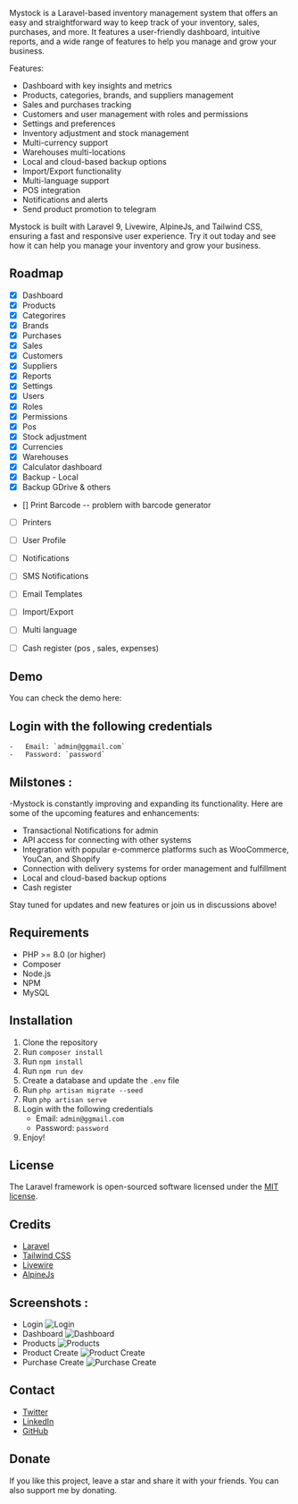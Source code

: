 Mystock is a Laravel-based inventory management system that offers an easy and straightforward way to keep track of your inventory, sales, purchases, and more. It features a user-friendly dashboard, intuitive reports, and a wide range of features to help you manage and grow your business.

Features:
- Dashboard with key insights and metrics
- Products, categories, brands, and suppliers management
- Sales and purchases tracking
- Customers and user management with roles and permissions
- Settings and preferences
- Inventory adjustment and stock management
- Multi-currency support
- Warehouses multi-locations
- Local and cloud-based backup options
- Import/Export functionality
- Multi-language support
- POS integration
- Notifications and alerts
- Send product promotion to telegram  

Mystock is built with Laravel 9, Livewire, AlpineJs, and Tailwind CSS, ensuring a fast and responsive user experience. Try it out today and see how it can help you manage your inventory and grow your business.


## Roadmap

- [x] Dashboard
- [x] Products
- [x] Categorires
- [x] Brands
- [x] Purchases
- [x] Sales
- [x] Customers
- [x] Suppliers
- [x] Reports
- [x] Settings
- [x] Users
- [x] Roles
- [x] Permissions
- [x] Pos
- [x] Stock adjustment
- [x] Currencies
- [x] Warehouses
- [x] Calculator dashboard
- [x] Backup - Local
- [x] Backup GDrive & others
- [] Print Barcode -- problem with barcode generator
- [ ] Printers
- [ ] User Profile 
- [ ] Notifications
- [ ] SMS Notifications
- [ ] Email Templates
- [ ] Import/Export 
- [ ] Multi language 
- [ ] Cash register (pos , sales, expenses)


## Demo

You can check the demo here: 



## Login with the following credentials
    -   Email: `admin@ggmail.com`
    -   Password: `password`

## Milstones : 

-Mystock is constantly improving and expanding its functionality. Here are some of the upcoming features and enhancements:

- Transactional Notifications for admin
- API access for connecting with other systems
- Integration with popular e-commerce platforms such as WooCommerce, YouCan, and Shopify
- Connection with delivery systems for order management and fulfillment
- Local and cloud-based backup options
- Cash register
    
Stay tuned for updates and new features or join us in discussions above!

## Requirements

-   PHP >= 8.0 (or higher)
-   Composer
-   Node.js
-   NPM
-   MySQL

## Installation

1.  Clone the repository
2.  Run `composer install`
3.  Run `npm install`
4.  Run `npm run dev`
5.  Create a database and update the `.env` file
6.  Run `php artisan migrate --seed`
7.  Run `php artisan serve`
8.  Login with the following credentials
    -   Email: `admin@ggmail.com`
    -   Password: `password`
9.  Enjoy!

## License

The Laravel framework is open-sourced software licensed under the [MIT license](https://opensource.org/licenses/MIT).

## Credits

-   [Laravel](https://laravel.com/)
-   [Tailwind CSS](https://tailwindcss.com/)
-   [Livewire](https://laravel-livewire.com/)
-   [AlpineJs]()

## Screenshots : 

- Login
![Login](screens/login.png)
- Dashboard
![Dashboard](screens/dashboard.png)
- Products
![Products](screens/products.png)
- Product Create
![Product Create](screens/product-modal.png)
- Purchase Create
![Purchase Create](screens/purchase-create.png)

## Contact

-   [Twitter](https://twitter.com/zakarialabib)
-   [LinkedIn](https://www.linkedin.com/in/zakaria-labib/)
-   [GitHub](https://www.github.com/zakarialabib/)

## Donate

If you like this project, leave a star and share it with your friends. You can also support me by donating.
